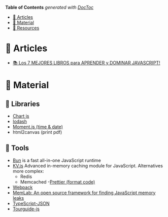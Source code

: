 <!-- START doctoc generated TOC please keep comment here to allow auto update -->
<!-- DON'T EDIT THIS SECTION, INSTEAD RE-RUN doctoc TO UPDATE -->
**Table of Contents**  *generated with [DocToc](https://github.com/thlorenz/doctoc)*

- [:memo: Articles](#memo-articles)
- [:open_file_folder: Material](#open_file_folder-material)
- [:open_file_folder: Resources](#open_file_folder-resources)

<!-- END doctoc generated TOC please keep comment here to allow auto update -->

# :memo: Articles

- [📚 Los 7 MEJORES LIBROS para APRENDER y DOMINAR JAVASCRIPT!](./los-7-mejores-libros-para-aprender-javascript.md)

# :open_file_folder: Material

## :open_file_folder: Libraries

- [Chart js](https://www.chartjs.org/docs/latest/charts/radar.html)
- [lodash](https://lodash.com/docs/4.17.15#chunk)
- [Moment.js (time & date)](https://momentjs.com/)
- html2canvas (print pdf)

## :open_file_folder: Tools

- [Bun](https://bun.sh/) is a fast all-in-one JavaScript runtime
- [KV.js](https://github.com/HeyPuter/kv.js) Advanced in-memory caching module for JavaScript. Alternatives more complex:
  - Redis
  - Memcached
-[Prettier (format code)](https://github.com/prettier/prettier)
- [Webpack](https://webpack.js.org/)
- [MemLab: An open source framework for finding JavaScript memory leaks](https://engineering.fb.com/2022/09/12/open-source/memlab/)
- [TypeScript-JSON](https://github.com/samchon/typescript-json)
- [Tourguide-js](https://github.com/sjmc11/tourguide-js)
